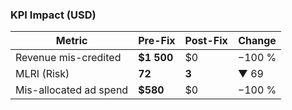 ### KPI Impact (USD)

| Metric | Pre-Fix | Post-Fix | Change |
|--------|---------|----------|--------|
| Revenue mis-credited | **$1 500** | $0 | −100 % |
| MLRI (Risk) | **72** | **3** | ▼ 69 |
| Mis-allocated ad spend | **$580** | $0 | −100 % |
